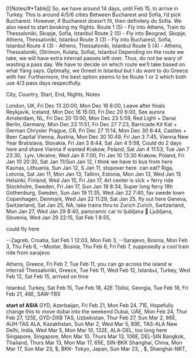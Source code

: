 [![Notes/#*Table]]
So, we have around 14 days, until Feb 15, to arrive in Turkey. This is around 4/5/6 cities
Between Bucharest and Sofia, I’d pick Bucharest. However, if Bucharest doesn’t fit, then definitely do Sofia.
We also need to start booking my flights.
Route 1 (5) - Fly into Athens, Train to Thessaloniki, Skopje, Sofia, Istanbul
Route 2 (5) - Fly into Beograd, Skopje, Athens, Thessaloniki, Istanbul 
Route 3 (3) - Fly into Bucharest, Sofia, Istanbul
Route 4 (3) - Athens, Thessaloniki, Istanbul
Route 5 (4) - Athens, Thessaloniki, (Strimon, Kulata, Sofia), Istanbul
Depending on the route we take, we will have extra interrail passes left over. Thus, do not be wary of wasting a pass day.
We have to decide on which route we’ll take based on what Yang says. Optimally, we 0meet in Istanbul but I do want to do Greece with her. Furthermore, the best option seems to be Route 1 or 2 which both use 4/3 pass days respectfully.


City, Country, Start, End, Nights, Notes

London, UK, Fri Dec 13 20:00, Mon Dec 16 8:00, Leave after finals
Reykjavik, Iceland, Mon Dec 16 15:00, Fri Dec 20 6:00, See aurora
Amsterdam, NL, Fri Dec 20 13:00, Mon Dec 23 5:59, Red Light + Danai
Berlin, Germany, Mon Dec 23 11:51, Fri Dec 27 7:23, Barricade Kit Kat + German Chrysler
Prague, CR, Fri Dec 27 11:14, Mon Dec 30 6:44, Castles + Beer Capital
Vienna, Austria, Mon Dec 30 10:49, Fri Jan 3 7:45, Vienna New Year
Bratislava, Slovakia, Fri Jan 3 8:44, Sat Jan 4 5:58, Could do 2 days here and shave Vienna if wanted
Krakow, Poland, Sat Jan 4 11:53, Tue Jan 7 23:30, 
Lyiv, Ukraine, Wed Jan 8 7:00, Fri Jan 10 13:30
Krakow, Poland, Fri Jan 10 20:30, Sat Jan 11/Sun Jan 12, I think we have to bus from here
Kaunas, Lithuania, Sun Jan 12, S Jan 11, stopover here. can eat?
Riga, Letonia, Sat Jan 11, Mon Jan 13,
Tallinn, Estonia, Mon Jan 13, Wed Jan 15
Helsinki, Finland, Wed Jan 15, Fri Jan 17, Art center is sick + ferry ride
Stockholm, Sweden, Fri Jan 17, Sun Jan 19 8:34, Super long ferry 18h
Gothenburg, Sweden, Sun Jan 19 11:35, Wed Jan 22 7:40, fav swede town
Copenhagen, Denmark, Wed Jan 22 11:29, Sat Jan 25, fly out here
Geneva, Switzerland, Sat Jan 25, NA, take trains thru to Zurich
Zurich, Switzerland, Mon Jan 27, Wed Jan 29 8:40, panoramic car to ljubljana 🙂
Ljubljana, Slovenia, Wed Jan 29 22:15, Sat Feb 1 8:55,

could fly here

--Zagreb, Croatia, Sat Feb 1 12:03, Mon Feb 3,
--Sarajevo, Bosnia, Mon Feb 3, Thu Feb 6,
--Mostar, Bosnia, Thu Feb 6, Fri Feb 7, supposedly a cool train ride from sarajevo

Athens, Greece, Fri Feb 7, Tue Feb 11, you can go across the island w interrail
Thessaloniki, Greece, Tue Feb 11, Wed Feb 12,
Istanbul, Turkey, Wed Feb 12, Sat Feb 15, arrived on time

  

Istanbul, Turkey, Sat Feb 15, Tue Feb 18, 42E
Tbilisi, Georgia, Tue Feb 18, Fri Feb 21, 48E, SAW-TBS 

__start of ASIA__
GYD, Azerbaijan, Fri Feb 21, Mon Feb 24, 71E, Hopefully change this to move dubai into the weekend
Dubai, UAE, Mon Feb 24, Thur Feb 27, 125E, GYD-DXB 
TAS, Uzbekistan, Thur Feb 27, Sun Mar 2, 86E, AUH-TAS 
ALA, Kazakhstan, Sun Mar 2, Wed Mar 5, 89E, TAS-ALA
New Delhi, India, Wed Mar 5, Mon Mar 10, 132E, ALA-DEL, too long here 
Singapore, Singapore, Mon Mar 10, Thurs Mar 13, 106E, DEL-SIN
Bangkok, Thailand, Thurs Mar 13, Mon Mar 17, 65E, SIN-BKK
Shanghai, China, Mon Mar 17,  Sun Mar 23, $, BKK-
Tokyo, Japan, Sun Mar 23, , $, Shanghai-NRT, 